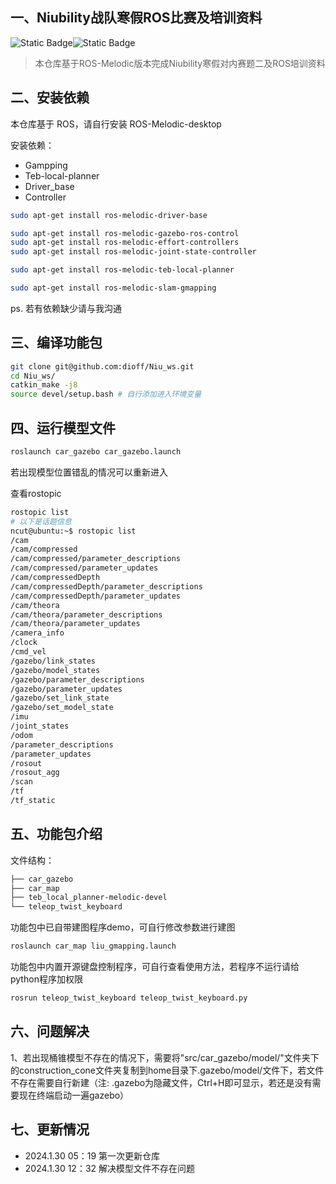 ## 一、Niubility战队寒假ROS比赛及培训资料

![Static Badge](https://img.shields.io/badge/ROS-Melodic-green)![Static Badge](https://img.shields.io/badge/Ubuntu-18.04-%23FF9900)

> 本仓库基于ROS-Melodic版本完成Niubility寒假对内赛题二及ROS培训资料

## 二、安装依赖

本仓库基于 ROS，请自行安装 ROS-Melodic-desktop 

安装依赖：

- Gampping
- Teb-local-planner
- Driver_base
- Controller

```bash
sudo apt-get install ros-melodic-driver-base

sudo apt-get install ros-melodic-gazebo-ros-control
sudo apt-get install ros-melodic-effort-controllers
sudo apt-get install ros-melodic-joint-state-controller

sudo apt-get install ros-melodic-teb-local-planner

sudo apt-get install ros-melodic-slam-gmapping
```

ps. 若有依赖缺少请与我沟通

## 三、编译功能包

```bash
git clone git@github.com:dioff/Niu_ws.git
cd Niu_ws/
catkin_make -j8
source devel/setup.bash # 自行添加进入环境变量
```

## 四、运行模型文件

```bash
roslaunch car_gazebo car_gazebo.launch
```

若出现模型位置错乱的情况可以重新进入

查看rostopic

```bash
rostopic list
# 以下是话题信息
ncut@ubuntu:~$ rostopic list
/cam
/cam/compressed
/cam/compressed/parameter_descriptions
/cam/compressed/parameter_updates
/cam/compressedDepth
/cam/compressedDepth/parameter_descriptions
/cam/compressedDepth/parameter_updates
/cam/theora
/cam/theora/parameter_descriptions
/cam/theora/parameter_updates
/camera_info
/clock
/cmd_vel
/gazebo/link_states
/gazebo/model_states
/gazebo/parameter_descriptions
/gazebo/parameter_updates
/gazebo/set_link_state
/gazebo/set_model_state
/imu
/joint_states
/odom
/parameter_descriptions
/parameter_updates
/rosout
/rosout_agg
/scan
/tf
/tf_static
```

## 五、功能包介绍

文件结构：
```bash
├── car_gazebo
├── car_map
├── teb_local_planner-melodic-devel
└── teleop_twist_keyboard
```

功能包中已自带建图程序demo，可自行修改参数进行建图

```bash
roslaunch car_map liu_gmapping.launch
```

功能包中内置开源键盘控制程序，可自行查看使用方法，若程序不运行请给python程序加权限

```bash
rosrun teleop_twist_keyboard teleop_twist_keyboard.py
```
## 六、问题解决
1、若出现桶锥模型不存在的情况下，需要将"src/car_gazebo/model/"文件夹下的construction_cone文件夹复制到home目录下.gazebo/model/文件下，若文件不存在需要自行新建（注: .gazebo为隐藏文件，Ctrl+H即可显示，若还是没有需要现在终端启动一遍gazebo）
## 七、更新情况

- 2024.1.30 05：19 第一次更新仓库
- 2024.1.30 12：32 解决模型文件不存在问题